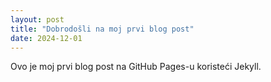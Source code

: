 ```yaml
---
layout: post
title: "Dobrodošli na moj prvi blog post"
date: 2024-12-01
---
```


Ovo je moj prvi blog post na GitHub Pages-u koristeći Jekyll.
